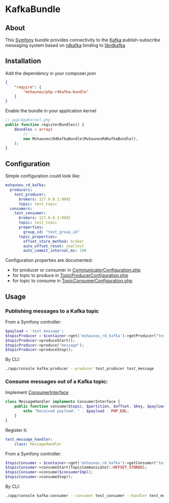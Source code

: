 # KafkaBundle

## About 
This [Symfony](https://symfony.com) bundle provides connectivity to the [Kafka](http://kafka.apache.org) publish-subscribe messaging system based on [rdkafka](https://github.com/arnaud-lb/php-rdkafka) binding to [librdkafka](https://github.com/edenhill/librdkafka)

## Installation
Add the dependency in your composer.json
```json
{
    "require": {
        "mshauneu/php-rdkafka-bundle"
    }
}
```
Enable the bundle in your application kernel
```php
// app/AppKernel.php
public function registerBundles() {
    $bundles = array(
        // ...
        new Mshauneu\RdKafkaBundle\MshauneuRdKafkaBundle(),
    );
}
```
## Configuration
Simple configuration could look like:
```yaml
mshauneu_rd_kafka:
  producers: 
    test_producer: 
      brokers: 127.0.0.1:9092
      topic: test_topic   
  consumers:
    test_consumer:
      brokers: 127.0.0.1:9092
      topic: test_topic   
      properties: 
        group_id: "test_group_id"
      topic_properties: 
        offset_store_method: broker           
        auto_offset_reset: smallest
        auto_commit_interval_ms: 100
```
Configuration properties are documented:
- for producer or  consumer in [CommunicatorConfiguration.php](https://github.com/mshauneu/php-rd-kafka-bundle/blob/master/src/Mshauneu/RdKafkaBundle/DependencyInjection/CommunicatorConfiguration.php)
- for topic to produce in [TopicProducerConfiguration.php](https://github.com/mshauneu/php-rd-kafka-bundle/blob/master/src/Mshauneu/RdKafkaBundle/DependencyInjection/TopicProducerConfiguration.php)
- for topic to consume in [TopicConsumerConfiguration.php](https://github.com/mshauneu/php-rd-kafka-bundle/blob/master/src/Mshauneu/RdKafkaBundle/DependencyInjection/TopicConsumerConfiguration.php)

## Usage
### Publishing messages to a Kafka topic
From a Symfony controller:
```php
$payload = 'test_message';
$topicProducer = $container->get('mshauneu_rd_kafka')->getProducer("test_producer");
$topicProducer->produceStart();
$topicProducer->produce("message");
$topicProducer->produceStop();
``` 
By CLI:
```bash
./app/console kafka:producer --producer test_producer test_message 
```

### Consume messages out of a Kafka topic:
Implement [ConsumerInterface](https://github.com/mshauneu/php-rd-kafka-bundle/blob/master/src/Mshauneu/RdKafkaBundle/Topic/ConsumerInterface.php)
```php
class MessageHandler implements ConsumerInterface {
	public function consume($topic, $partition, $offset, $key, $payload) {
		echo "Received payload: " . $payload . PHP_EOL;
	}
}
```
Register it: 
```yaml
test_message_handler:
    class: MessageHandler
```
From a Symfony controller:
```php
$topicConsumer = $container->get('mshauneu_rd_kafka')->getConsumer("test_producer");
$topicConsumer->consumeStart(TopicCommunicator::OFFSET_STORED);
$topicConsumer->consume($consumerImpl);
$topicConsumer->consumeStop();
```
By CLI:
```bash
./app/console kafka:consumer --consumer test_consumer --handler test_message_handler 
```


